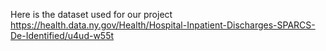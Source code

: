 
Here is the dataset used for our project
https://health.data.ny.gov/Health/Hospital-Inpatient-Discharges-SPARCS-De-Identified/u4ud-w55t
